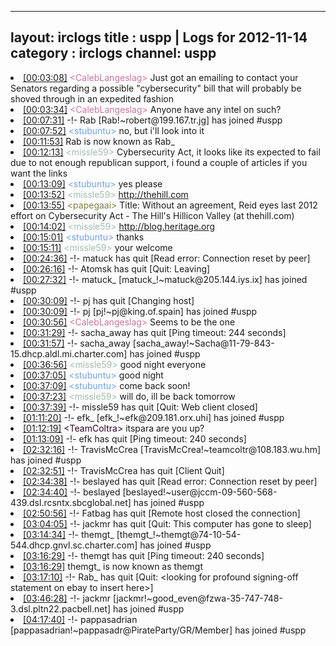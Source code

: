 
---
layout: irclogs
title : uspp | Logs for 2012-11-14
category : irclogs
channel: uspp
---
<li class="logitem"><a href="#00:03:08" name="00:03:08" class="time">[00:03:08]</a> <span class="person" style="color:#cc749c">&lt;CalebLangeslag&gt;</span> Just got an emailing to contact your Senators regarding a possible "cybersecurity" bill that will probably be shoved through in an expedited fashion </li>
<li class="logitem"><a href="#00:03:34" name="00:03:34" class="time">[00:03:34]</a> <span class="person" style="color:#cc749c">&lt;CalebLangeslag&gt;</span> Anyone have any intel on such? </li>
<li class="logitem"><a href="#00:07:31" name="00:07:31" class="time">[00:07:31]</a> -!- <span class="join">Rab</span> [Rab!~robert@199.167.tr.jg] has joined #uspp </li>
<li class="logitem"><a href="#00:07:52" name="00:07:52" class="time">[00:07:52]</a> <span class="person" style="color:#70a2e4">&lt;stubuntu&gt;</span> no, but i'll look into it </li>
<li class="logitem"><a href="#00:11:53" name="00:11:53" class="time">[00:11:53]</a> <span class="nick">Rab</span> is now known as <span class="nick">Rab_</span> </li>
<li class="logitem"><a href="#00:12:13" name="00:12:13" class="time">[00:12:13]</a> <span class="person" style="color:#a2bdb0">&lt;missle59&gt;</span> Cybersecurity Act, it looks like its expected to fail due to not enough republican support, i found a couple of articles if you want the links </li>
<li class="logitem"><a href="#00:13:09" name="00:13:09" class="time">[00:13:09]</a> <span class="person" style="color:#70a2e4">&lt;stubuntu&gt;</span> yes please </li>
<li class="logitem"><a href="#00:13:52" name="00:13:52" class="time">[00:13:52]</a> <span class="person" style="color:#a2bdb0">&lt;missle59&gt;</span> <a href="http://thehill.com/blogs/hillicon-valley/technology/267185-reid-eyes-last-2012-effort-on-cybersecurity" target="_blank">http://thehill.com</a> </li>
<li class="logitem"><a href="#00:13:55" name="00:13:55" class="time">[00:13:55]</a> <span class="person" style="color:#817e41">&lt;papegaai&gt;</span> Title: Without an agreement, Reid eyes last 2012 effort on Cybersecurity Act - The Hill's Hillicon Valley (at thehill.com) </li>
<li class="logitem"><a href="#00:14:02" name="00:14:02" class="time">[00:14:02]</a> <span class="person" style="color:#a2bdb0">&lt;missle59&gt;</span> <a href="http://blog.heritage.org/2012/11/13/cybersecurity-act-of-2012-is-back-but-same-problems-and-questions-remain/" target="_blank">http://blog.heritage.org</a> </li>
<li class="logitem"><a href="#00:15:01" name="00:15:01" class="time">[00:15:01]</a> <span class="person" style="color:#70a2e4">&lt;stubuntu&gt;</span> thanks </li>
<li class="logitem"><a href="#00:15:11" name="00:15:11" class="time">[00:15:11]</a> <span class="person" style="color:#a2bdb0">&lt;missle59&gt;</span> your welcome </li>
<li class="logitem"><a href="#00:24:36" name="00:24:36" class="time">[00:24:36]</a> -!- <span class="quit">matuck</span> has quit [Read error: Connection reset by peer] </li>
<li class="logitem"><a href="#00:26:16" name="00:26:16" class="time">[00:26:16]</a> -!- <span class="quit">Atomsk</span> has quit [Quit: Leaving] </li>
<li class="logitem"><a href="#00:27:32" name="00:27:32" class="time">[00:27:32]</a> -!- <span class="join">matuck_</span> [matuck_!~matuck@205.144.iys.ix] has joined #uspp </li>
<li class="logitem"><a href="#00:30:09" name="00:30:09" class="time">[00:30:09]</a> -!- <span class="quit">pj</span> has quit [Changing host] </li>
<li class="logitem"><a href="#00:30:09" name="00:30:09" class="time">[00:30:09]</a> -!- <span class="join">pj</span> [pj!~pj@king.of.spain] has joined #uspp </li>
<li class="logitem"><a href="#00:30:56" name="00:30:56" class="time">[00:30:56]</a> <span class="person" style="color:#cc749c">&lt;CalebLangeslag&gt;</span> Seems to be the one </li>
<li class="logitem"><a href="#00:31:29" name="00:31:29" class="time">[00:31:29]</a> -!- <span class="quit">sacha_away</span> has quit [Ping timeout: 244 seconds] </li>
<li class="logitem"><a href="#00:31:57" name="00:31:57" class="time">[00:31:57]</a> -!- <span class="join">sacha_away</span> [sacha_away!~Sacha@11-79-843-15.dhcp.aldl.mi.charter.com] has joined #uspp </li>
<li class="logitem"><a href="#00:36:56" name="00:36:56" class="time">[00:36:56]</a> <span class="person" style="color:#a2bdb0">&lt;missle59&gt;</span> good night everyone </li>
<li class="logitem"><a href="#00:37:05" name="00:37:05" class="time">[00:37:05]</a> <span class="person" style="color:#70a2e4">&lt;stubuntu&gt;</span> good night </li>
<li class="logitem"><a href="#00:37:09" name="00:37:09" class="time">[00:37:09]</a> <span class="person" style="color:#70a2e4">&lt;stubuntu&gt;</span> come back soon! </li>
<li class="logitem"><a href="#00:37:23" name="00:37:23" class="time">[00:37:23]</a> <span class="person" style="color:#a2bdb0">&lt;missle59&gt;</span> will do, ill be back tomorrow </li>
<li class="logitem"><a href="#00:37:39" name="00:37:39" class="time">[00:37:39]</a> -!- <span class="quit">missle59</span> has quit [Quit: Web client closed] </li>
<li class="logitem"><a href="#01:11:20" name="01:11:20" class="time">[01:11:20]</a> -!- <span class="join">efk_</span> [efk_!~efk@209.181.orx.uhi] has joined #uspp </li>
<li class="logitem"><a href="#01:12:19" name="01:12:19" class="time">[01:12:19]</a> <span class="person" style="color:#30001e">&lt;TeamColtra&gt;</span> itspara are you up? </li>
<li class="logitem"><a href="#01:13:09" name="01:13:09" class="time">[01:13:09]</a> -!- <span class="quit">efk</span> has quit [Ping timeout: 240 seconds] </li>
<li class="logitem"><a href="#02:32:16" name="02:32:16" class="time">[02:32:16]</a> -!- <span class="join">TravisMcCrea</span> [TravisMcCrea!~teamcoltr@108.183.wu.hm] has joined #uspp </li>
<li class="logitem"><a href="#02:32:51" name="02:32:51" class="time">[02:32:51]</a> -!- <span class="quit">TravisMcCrea</span> has quit [Client Quit] </li>
<li class="logitem"><a href="#02:34:38" name="02:34:38" class="time">[02:34:38]</a> -!- <span class="quit">beslayed</span> has quit [Read error: Connection reset by peer] </li>
<li class="logitem"><a href="#02:34:40" name="02:34:40" class="time">[02:34:40]</a> -!- <span class="join">beslayed</span> [beslayed!~user@jccm-09-560-568-439.dsl.rcsntx.sbcglobal.net] has joined #uspp </li>
<li class="logitem"><a href="#02:50:56" name="02:50:56" class="time">[02:50:56]</a> -!- <span class="quit">Fatbag</span> has quit [Remote host closed the connection] </li>
<li class="logitem"><a href="#03:04:05" name="03:04:05" class="time">[03:04:05]</a> -!- <span class="quit">jackmr</span> has quit [Quit: This computer has gone to sleep] </li>
<li class="logitem"><a href="#03:14:34" name="03:14:34" class="time">[03:14:34]</a> -!- <span class="join">themgt_</span> [themgt_!~themgt@74-10-54-544.dhcp.gnvl.sc.charter.com] has joined #uspp </li>
<li class="logitem"><a href="#03:16:29" name="03:16:29" class="time">[03:16:29]</a> -!- <span class="quit">themgt</span> has quit [Ping timeout: 240 seconds] </li>
<li class="logitem"><a href="#03:16:29" name="03:16:29" class="time">[03:16:29]</a> <span class="nick">themgt_</span> is now known as <span class="nick">themgt</span> </li>
<li class="logitem"><a href="#03:17:10" name="03:17:10" class="time">[03:17:10]</a> -!- <span class="quit">Rab_</span> has quit [Quit: &lt;looking for profound signing-off statement on ebay to insert here&gt;] </li>
<li class="logitem"><a href="#03:46:28" name="03:46:28" class="time">[03:46:28]</a> -!- <span class="join">jackmr</span> [jackmr!~good_even@fzwa-35-747-748-3.dsl.pltn22.pacbell.net] has joined #uspp </li>
<li class="logitem"><a href="#04:17:40" name="04:17:40" class="time">[04:17:40]</a> -!- <span class="join">pappasadrian</span> [pappasadrian!~pappasadr@PirateParty/GR/Member] has joined #uspp </li>


